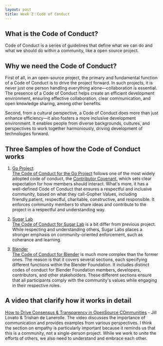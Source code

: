 ```yaml
---
layout: post
title: Week 2：Code of Conduct
---
```


## What is the Code of Conduct?  
Code of Conduct is a series of guidelines that define what we can do and what we should do within a community, like a open source project.  
<!--more-->  
## Why we need the Code of Conduct?  
First of all, in an open-source project, the primary and fundamental function of a Code of Conduct is to drive the project forward. In such projects, it is never just one person handling everything alone—collaboration is essential. The presence of a Code of Conduct helps create an efficient development environment, ensuring effective collaboration, clear communication, and open knowledge sharing, among other benefits.

Second, from a cultural perspective, a Code of Conduct does more than just enhance efficiency—it also fosters a more inclusive development environment. It enables people from diverse backgrounds, cultures, and perspectives to work together harmoniously, driving development of technologies forward.  

## Three Samples of how the Code of Conduct works  
1. [Go Project](https://go.dev/)  
   [The Code of Conduct for the Go Project](https://go.dev/conduct) follows one of the most widely adopted code of conduct, the [Contributor Covenant](https://www.contributor-covenant.org/), which sets clear expectation for how members should interact. What's more, it has a well-defined Code of Conduct that ensures a respectful and inclusive community, based on what they call-Gopher Values, including friendly,patient, respectful, charitable, constructive, and responsible. It enforces community members to share ideas and contribute to the project in a respectful and understanding way.  

2. [Sugar Lab](https://www.sugarlabs.org/)  
   [The Code of Conduct for Sugar Lab](https://wiki.sugarlabs.org/go/Sugar_Labs/Legal/Code_of_Conduct) is a bit differ from previous project. While respecting and understanding others, Sugar Labs places a stronger emphasis on community-oriented enforcement, such as coherance and learning.  
3. [Blender](https://www.blender.org/)  
   [The Code of Conduct for Blender](https://conference.blender.org/code-of-conduct/) is much more complex than the former ones. The reason is that it covers several sections, each specifying different functions within the Blender Foundation. It includes distinct codes of conduct for Blender Foundation members, developers, contributors, and other stakeholders. These different sections ensure that all participants comply with the community's values while engaging in their respective roles. 

## A video that clarify how it works in detail  
[How to Drive Consensus & Transparency in OpenSource COmmunities](https://www.youtube.com/watch?v=ZYwTDNA3Uac) - Jill Lovato & Trishan de Lanerolle. The video discusses the importance of communication and provides examples from various perspectives. I think the section on empathy is particularly important because it reminds us that this is a community, not a single-person project. While we work to unite the efforts of others, we also need to understand and embrace each other.



